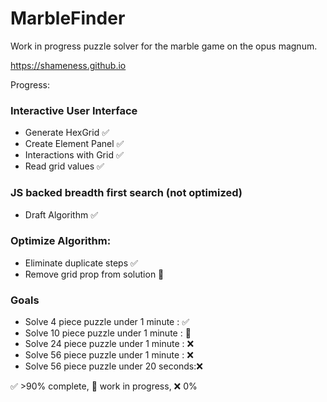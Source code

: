 # MarbleFinder
Work in progress puzzle solver for the marble game on the opus magnum.

https://shameness.github.io

Progress:
### Interactive User Interface
- Generate HexGrid :white_check_mark:
- Create Element Panel :white_check_mark:
- Interactions with Grid :white_check_mark:
- Read grid values :white_check_mark:

### JS backed breadth first search (not optimized)
- Draft Algorithm :white_check_mark:

### Optimize Algorithm:
- Eliminate duplicate steps  :white_check_mark:
- Remove grid prop from solution  :large_orange_diamond:

### Goals
- Solve 4  piece puzzle under 1 minute : :white_check_mark:
- Solve 10 piece puzzle under 1 minute : :large_orange_diamond:
- Solve 24 piece puzzle under 1 minute : :x:
- Solve 56 piece puzzle under 1 minute : :x:
- Solve 56 piece puzzle under 20 seconds::x:

:white_check_mark: >90% complete, :large_orange_diamond: work in progress, :x: 0%
